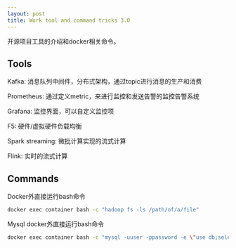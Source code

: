 ```yaml
---
layout: post
title: Work tool and command tricks 3.0
---
```


开源项目工具的介绍和docker相关命令。

## Tools
Kafka: 消息队列中间件，分布式架构，通过topic进行消息的生产和消费

Prometheus: 通过定义metric，来进行监控和发送告警的监控告警系统

Grafana: 监控界面，可以自定义监控项

F5: 硬件/虚拟硬件负载均衡

Spark streaming: 微批计算实现的流式计算

Flink: 实时的流式计算

## Commands
Docker外直接运行bash命令
```bash
docker exec container bash -c "hadoop fs -ls /path/of/a/file"
```

Mysql docker外直接运行bash命令
```bash
docker exec container bash -c "mysql -uuser -ppassword -e \"use db;select * from some_tables;\""
```
